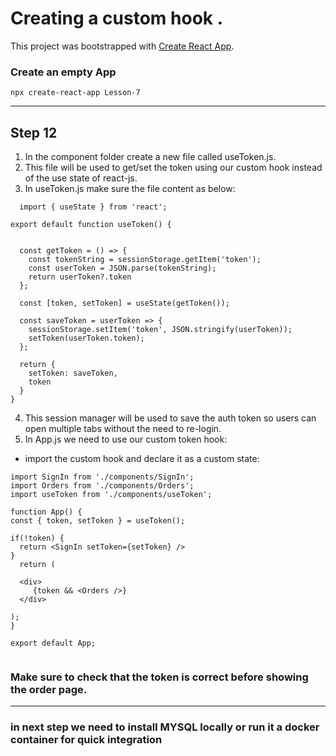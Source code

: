 # Creating a custom hook . 

This project was bootstrapped with [Create React App](https://github.com/facebook/create-react-app).
### Create an empty App
`npx create-react-app Lesson-7`

------------


## Step 12 
1. In the component folder create a new file called useToken.js.
2. This file will be used to get/set the token using our custom hook instead of the use state of react-js. 
3.  In useToken.js make sure the file content as below:
```
  import { useState } from 'react';

export default function useToken() {

  
  const getToken = () => {
    const tokenString = sessionStorage.getItem('token');
    const userToken = JSON.parse(tokenString);
    return userToken?.token
  };

  const [token, setToken] = useState(getToken());

  const saveToken = userToken => {
    sessionStorage.setItem('token', JSON.stringify(userToken));
    setToken(userToken.token);
  };

  return {
    setToken: saveToken,
    token
  }
}
```
4. This session manager will be used to save the auth token so users can open multiple tabs without the need to re-login.
5. In App.js  we need to use our custom token hook:
  - import the custom hook and declare it as a custom state:
  ```
  import SignIn from './components/SignIn';
import Orders from './components/Orders';
import useToken from './components/useToken';

function App() {
  const { token, setToken } = useToken();

  if(!token) {
    return <SignIn setToken={setToken} />
  }
    return (
   
    <div>
       {token && <Orders />}  
    </div>
   
  );
}

export default App;


  ```
### Make sure to check that the token is correct before showing the order page.

------------

### in next step we need to install MYSQL locally or run it a docker container for quick integration 